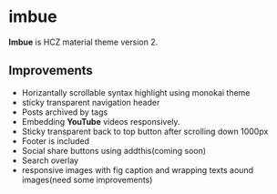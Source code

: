 # imbue
**Imbue** is HCZ material theme version 2.
## Improvements
* Horizantally scrollable syntax highlight using monokai theme
* sticky transparent navigation header
* Posts archived by tags
* Embedding **YouTube** videos responsively.
* Sticky transparent back to top button after scrolling down 1000px
* Footer is included
* Social share buttons using addthis(coming soon)
* Search overlay
* responsive images with fig caption and wrapping texts aound images(need some improvements)
